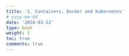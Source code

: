 ```yaml
---
title: '1. Containers, Docker and Kubernetes'
# yyyy-mm-dd
date: '2024-03-13'
type: book
weight: 1
toc: true
comments: true
---
```

